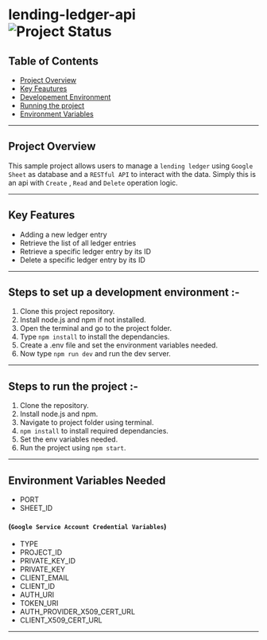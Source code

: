 # lending-ledger-api <br> ![Project Status](https://img.shields.io/badge/status-prototype-orange)

## Table of Contents

- [Project Overview](#project-overview)
- [Key Feautures](#key-features)
- [Developement Environment](#steps-to-set-up-a-development-environment)
- [Running the project](#steps-to-run-the-project)
- [Environment Variables](#environment-variables-needed)

***
## Project Overview
This sample project allows users to manage a `lending ledger` using `Google Sheet` as database and a `RESTful API` to interact with the data. Simply this is an api with `Create` , `Read` and `Delete` operation logic.

***
## Key Features
* Adding a new ledger entry
* Retrieve the list of all ledger entries
* Retrieve a specific ledger entry by its ID
* Delete a specific ledger entry by its ID
***
## Steps to set up a development environment :-
1. Clone this project repository.
2. Install node.js and npm if not installed.
3. Open the terminal and go to the project folder.
4. Type `npm install` to install the dependancies.
5. Create a .env file and set the environment variables needed.
6. Now type `npm run dev` and run the dev server.
***

## Steps to run the project :-
1. Clone the repository.
2. Install node.js and npm.
3. Navigate to project folder using terminal.
4. `npm install` to install required dependancies.
5. Set the env variables needed.
6. Run the project using `npm start`.
***

## Environment Variables Needed

- PORT
- SHEET_ID

#### (`Google Service Account Credential Variables`)
- TYPE
- PROJECT_ID
- PRIVATE_KEY_ID
- PRIVATE_KEY
- CLIENT_EMAIL
- CLIENT_ID
- AUTH_URI
- TOKEN_URI
- AUTH_PROVIDER_X509_CERT_URL
- CLIENT_X509_CERT_URL
***

